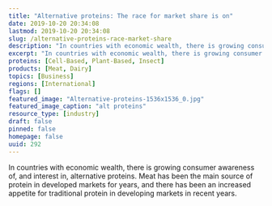 ```yaml
---
title: "Alternative proteins: The race for market share is on"
date: 2019-10-20 20:34:08
lastmod: 2019-10-20 20:34:08
slug: /alternative-proteins-race-market-share
description: "In countries with economic wealth, there is growing consumer awareness of, and interest in, alternative proteins. Meat has been the main source of protein in developed markets for years, and there has been an increased appetite for traditional protein in developing markets in recent&nbsp;years."
excerpt: "In countries with economic wealth, there is growing consumer awareness of, and interest in, alternative proteins. Meat has been the main source of protein in developed markets for years, and there has been an increased appetite for traditional protein in developing markets in recent&nbsp;years."
proteins: [Cell-Based, Plant-Based, Insect]
products: [Meat, Dairy]
topics: [Business]
regions: [International]
flags: []
featured_image: "Alternative-proteins-1536x1536_0.jpg"
featured_image_caption: "alt proteins"
resource_type: [industry]
draft: false
pinned: false
homepage: false
uuid: 292
---
```

In countries with economic wealth, there is growing consumer awareness
of, and interest in, alternative proteins. Meat has been the main source
of protein in developed markets for years, and there has been an
increased appetite for traditional protein in developing markets in
recent years.
